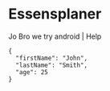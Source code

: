# Essensplaner
Jo Bro we try android | Help 


    {
      "firstName": "John",
      "lastName": "Smith",
      "age": 25
    }
